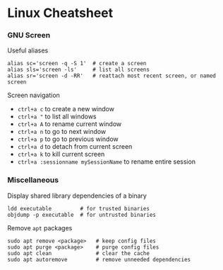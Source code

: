# Linux Cheatsheet

### GNU Screen

Useful aliases
```
alias sc='screen -q -S 1'  # create a screen
alias sls='screen -ls'     # list all screens
alias sr='screen -d -RR'   # reattach most recent screen, or named screen
```

Screen navigation
* `ctrl+a c` to create a new window
* `ctrl+a "` to list all windows
* `ctrl+a A` to rename current window
* `ctrl+a n` to go to next window
* `ctrl+a p` to go to previous window
* `ctrl+a d` to detach from current screen
* `ctrl+a k` to kill current screen
* `ctrl+a :sessionname mySessionName` to rename entire session


### Miscellaneous

Display shared library dependencies of a binary
```
ldd executable         # for trusted binaries
objdump -p executable  # for untrusted binaries
```

Remove `apt` packages
```
sudo apt remove <package>   # keep config files
sudo apt purge <package>    # purge config files
sudo apt clean              # clear the cache
sudo apt autoremove         # remove unneeded dependencies
```

